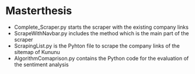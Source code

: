 # Masterthesis

- Complete_Scraper.py starts the scraper with the existing company links
- ScrapeWithNavbar.py includes the method which is the main part of the scraper
- ScrapingList.py is the Pyhton file to scrape the company links of the sitemap of Kununu
- AlgorithmComaprison.py contains the Python code for the evaluation of the sentiment analysis



